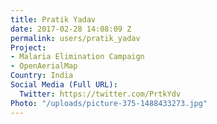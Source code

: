 ```yaml
---
title: Pratik Yadav
date: 2017-02-28 14:08:09 Z
permalink: users/pratik_yadav
Project:
- Malaria Elimination Campaign
- OpenAerialMap
Country: India
Social Media (Full URL):
  Twitter: https://twitter.com/PrtkYdv
Photo: "/uploads/picture-375-1488433273.jpg"
---
```


